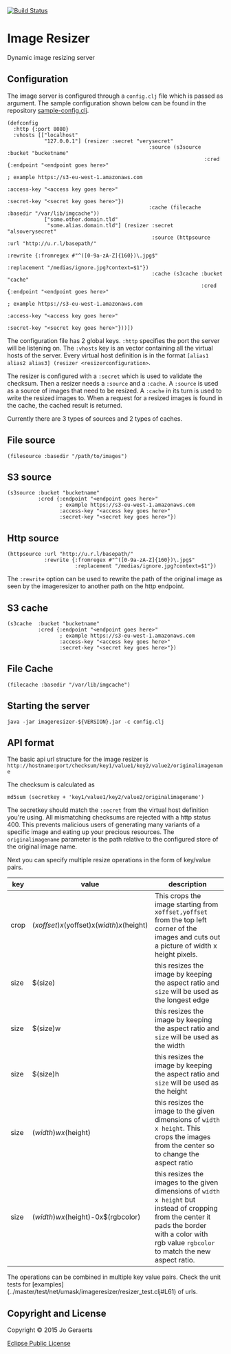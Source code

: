 [![Build Status](https://travis-ci.org/jgeraerts/imageresizer.svg?branch=master)](https://travis-ci.org/jgeraerts/imageresizer)

# Image Resizer

Dynamic image resizing server

## Configuration

The image server is configured through a `config.clj` file which is passed as argument. The sample configuration shown below can be found in the repository [sample-config.clj](../master/sample-config.clj). 


```
(defconfig
  :http {:port 8080}
  :vhosts [["localhost"
            "127.0.0.1"] (resizer :secret "verysecret"
                                              :source (s3source :bucket "bucketname"
                                                                :cred {:endpoint "<endpoint goes here>"
                                                                       ; example https://s3-eu-west-1.amazonaws.com  
                                                                       :access-key "<access key goes here>"
                                                                       :secret-key "<secret key goes here>"})
                                              :cache (filecache :basedir "/var/lib/imgcache"))
            ["some.other.domain.tld"
             "some.alias.domain.tld"] (resizer :secret "alsoverysecret"
                                               :source (httpsource :url "http://u.r.l/basepath/"
                                                                   :rewrite {:fromregex #"^([0-9a-zA-Z]{160})\.jpg$"
                                                                             :replacement "/medias/ignore.jpg?context=$1"})
                                               :cache (s3cache :bucket "cache"
                                                               :cred {:endpoint "<endpoint goes here>"
                                                                       ; example https://s3-eu-west-1.amazonaws.com  
                                                                       :access-key "<access key goes here>"
                                                                       :secret-key "<secret key goes here>"}))])
```

The configuration file has 2 global keys. `:http` specifies the port the server will be listening on. The `:vhosts` key is an vector containing all the virtual hosts of the server. Every virtual host definition is in the format `[alias1 alias2 alias3] (resizer <resizerconfiguration>`.

The resizer is configured with a `:secret` which is used to validate the checksum. Then a resizer needs a `:source` and a `:cache`. A `:source` is used as a source of images that need to be resized. A `:cache` in its turn is used to write the resized images to. When a request for a resized images is found in the cache, the cached result is returned.

Currently there are 3 types of sources and 2 types of caches.

## File source

```
(filesource :basedir "/path/to/images")
```

## S3 source

```
(s3source :bucket "bucketname"
          :cred {:endpoint "<endpoint goes here>"
                 ; example https://s3-eu-west-1.amazonaws.com  
                 :access-key "<access key goes here>"
                 :secret-key "<secret key goes here>"})
```

## Http source

```
(httpsource :url "http://u.r.l/basepath/"
            :rewrite {:fromregex #"^([0-9a-zA-Z]{160})\.jpg$"
                      :replacement "/medias/ignore.jpg?context=$1"})
```

The `:rewrite` option can be used to rewrite the path of the original image as seen by the imageresizer to another path on the http endpoint.

## S3 cache

```
(s3cache  :bucket "bucketname"
          :cred {:endpoint "<endpoint goes here>"
                 ; example https://s3-eu-west-1.amazonaws.com  
                 :access-key "<access key goes here>"
                 :secret-key "<secret key goes here>"})
```

## File Cache

```
(filecache :basedir "/var/lib/imgcache")
```

## Starting the server

```
java -jar imageresizer-${VERSION}.jar -c config.clj
```

## API format

The basic api url structure for the image resizer is `http://hostname:port/checksum/key1/value1/key2/value2/originalimagename`

The checksum is calculated as
```
md5sum (secretkey + 'key1/value1/key2/value2/originalimagename')
```

The secretkey should match the `:secret` from the virtual host definition you're using. All mismatching checksums are rejected with a http status 400. This prevents malicious users of generating many variants of a specific image and eating up your precious resources. The `originalimagename` parameter is the path relative to the configured store of the original image name. 

Next you can specify multiple resize operations in the form of key/value pairs.

key | value | description
----|-------|------------
crop | $(xoffset)x$(yoffset)x$(width)x$(height) | This crops the image starting from `xoffset,yoffset` from the top left corner of the images and cuts out a picture of width x height pixels. 
size | $(size) | this resizes the image by keeping the aspect ratio and `size` will be used as the longest edge
size | $(size)w | this resizes the image by keeping the aspect ratio and `size` will be used as the width
size | $(size)h | this resizes the image by keeping the aspect ratio and `size` will be used as the height
size | $(width)wx$(height) | this resizes the image to the given dimensions of `width x height`. This crops the images from the center so to change the aspect ratio
size | $(width)wx$(height)-0x$(rgbcolor) | this resizes the images to the given dimensions of `width x height` but instead of cropping from the center it pads the border with a color with rgb value `rgbcolor` to match the new aspect ratio. 

The operations can be combined in multiple key value pairs. Check the unit tests for [examples] (../master/test/net/umask/imageresizer/resizer_test.clj#L61) of urls. 

## Copyright and License

Copyright © 2015 Jo Geraerts

[Eclipse Public License](http://www.eclipse.org/legal/epl-v10.html)
